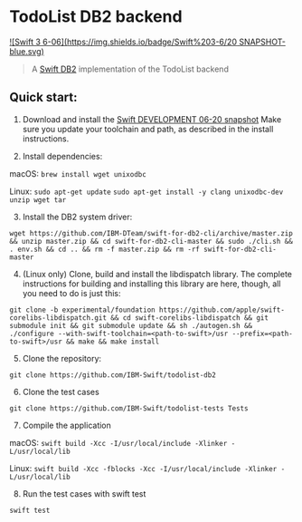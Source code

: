 # TodoList DB2 backend

[![Swift 3 6-06](https://img.shields.io/badge/Swift%203-6/20 SNAPSHOT-blue.svg)](https://swift.org/download/#snapshots)

> A [Swift DB2](https://github.com/IBM-DTeam/swift-for-db2) implementation of the TodoList backend

## Quick start:

1. Download and install the [Swift DEVELOPMENT 06-20 snapshot](https://swift.org/download/#snapshots) Make sure you update your toolchain and path, as described in the install instructions.

2. Install dependencies:

  macOS: 
  `brew install wget unixodbc`
  
  Linux: 
  `sudo apt-get update`
  `sudo apt-get install -y clang unixodbc-dev unzip wget tar`
  
3. Install the DB2 system driver:

  `wget https://github.com/IBM-DTeam/swift-for-db2-cli/archive/master.zip && unzip master.zip && cd swift-for-db2-cli-master && sudo ./cli.sh && . env.sh && cd .. && rm -f master.zip && rm -rf swift-for-db2-cli-master`
  
4. (Linux only) Clone, build and install the libdispatch library. The complete instructions for building and installing this library are here, though, all you need to do is just this: 

 `git clone -b experimental/foundation https://github.com/apple/swift-corelibs-libdispatch.git && cd swift-corelibs-libdispatch && git submodule init && git submodule update && sh ./autogen.sh && ./configure --with-swift-toolchain=<path-to-swift>/usr --prefix=<path-to-swift>/usr && make && make install`
  
5. Clone the repository:
 
  `git clone https://github.com/IBM-Swift/todolist-db2`

6. Clone the test cases

  `git clone https://github.com/IBM-Swift/todolist-tests Tests`
  
7. Compile the application

  macOS: 
  `swift build -Xcc -I/usr/local/include -Xlinker -L/usr/local/lib`
  
  Linux: 
  `swift build -Xcc -fblocks -Xcc -I/usr/local/include -Xlinker -L/usr/local/lib`
  
8. Run the test cases with swift test

  `swift test`
  




